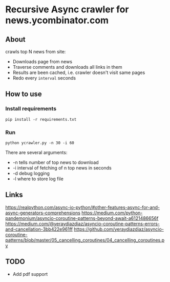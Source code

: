 # Recursive Async crawler for news.ycombinator.com

## About

crawls top N news from site:

- Downloads page from news
- Traverse comments and downloads all links in them
- Results are been cached, i.e. crawler doesn't visit same pages
- Redo every `interval` seconds

## How to use

### Install requirements

```shell
pip install -r requirements.txt
```

### Run

```shell
python ycrawler.py -n 30 -i 60
```

There are several arguments:

- -n tells number of top news to download
- -i interval of fetching of n top news in seconds
- -d debug logging
- -l where to store log file

## Links

<https://realpython.com/async-io-python/#other-features-async-for-and-async-generators-comprehensions>
<https://medium.com/python-pandemonium/asyncio-coroutine-patterns-beyond-await-a6121486656f>
<https://medium.com/@yeraydiazdiaz/asyncio-coroutine-patterns-errors-and-cancellation-3bb422e961ff>
<https://github.com/yeraydiazdiaz/asyncio-coroutine-patterns/blob/master/05_cancelling_coroutines/04_cancelling_coroutines.py>

## TODO

- Add pdf support
